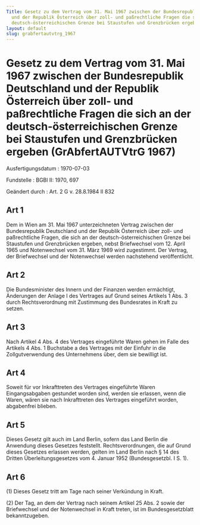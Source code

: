 ```yaml
---
Title: Gesetz zu dem Vertrag vom 31. Mai 1967 zwischen der Bundesrepublik Deutschland
  und der Republik Österreich über zoll- und paßrechtliche Fragen die sich an der
  deutsch-österreichischen Grenze bei Staustufen und Grenzbrücken ergeben
layout: default
slug: grabfertautvtrg_1967
---
```


# Gesetz zu dem Vertrag vom 31. Mai 1967 zwischen der Bundesrepublik Deutschland und der Republik Österreich über zoll- und paßrechtliche Fragen die sich an der deutsch-österreichischen Grenze bei Staustufen und Grenzbrücken ergeben (GrAbfertAUTVtrG 1967)

Ausfertigungsdatum
:   1970-07-03

Fundstelle
:   BGBl II: 1970, 697

Geändert durch
:   Art. 2 G v. 28.8.1984 II 832


## Art 1

Dem in Wien am 31. Mai 1967 unterzeichneten Vertrag zwischen der
Bundesrepublik Deutschland und der Republik Österreich über zoll- und
paßrechtliche Fragen, die sich an der deutsch-österreichischen Grenze
bei Staustufen und Grenzbrücken ergeben, nebst Briefwechsel vom 12.
April 1965 und Notenwechsel vom 31. März 1969 wird zugestimmt. Der
Vertrag, der Briefwechsel und der Notenwechsel werden nachstehend
veröffentlicht.


## Art 2

Die Bundesminister des Innern und der Finanzen werden ermächtigt,
Änderungen der Anlage I des Vertrages auf Grund seines Artikels 1 Abs.
3 durch Rechtsverordnung mit Zustimmung des Bundesrates in Kraft zu
setzen.


## Art 3

Nach Artikel 4 Abs. 4 des Vertrages eingeführte Waren gehen im Falle
des Artikels 4 Abs. 1 Buchstabe a des Vertrages mit der Einfuhr in die
Zollgutverwendung des Unternehmens über, dem sie bewilligt ist.


## Art 4

Soweit für vor Inkrafttreten des Vertrages eingeführte Waren
Eingangsabgaben gestundet worden sind, werden sie erlassen, wenn die
Waren, wären sie nach Inkrafttreten des Vertrages eingeführt worden,
abgabenfrei blieben.


## Art 5

Dieses Gesetz gilt auch im Land Berlin, sofern das Land Berlin die
Anwendung dieses Gesetzes feststellt. Rechtsverordnungen, die auf
Grund dieses Gesetzes erlassen werden, gelten im Land Berlin nach § 14
des Dritten Überleitungsgesetzes vom 4. Januar 1952 (Bundesgesetzbl. I
S. 1).


## Art 6

(1) Dieses Gesetz tritt am Tage nach seiner Verkündung in Kraft.

(2) Der Tag, an dem der Vertrag nach seinem Artikel 25 Abs. 2 sowie
der Briefwechsel und der Notenwechsel in Kraft treten, ist im
Bundesgesetzblatt bekanntzugeben.

